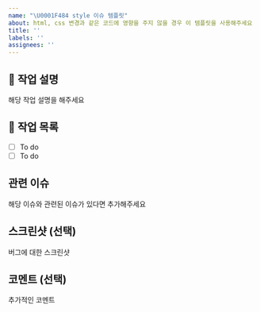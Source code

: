 ```yaml
---
name: "\U0001F484 style 이슈 템플릿"
about: html, css 변경과 같은 코드에 영향을 주지 않을 경우 이 템플릿을 사용해주세요
title: ''
labels: ''
assignees: ''
---
```


## 💄 작업 설명

해당 작업 설명을 해주세요

## 💄 작업 목록

- [ ] To do
- [ ] To do

## 관련 이슈

해당 이슈와 관련된 이슈가 있다면 추가해주세요

## 스크린샷 (선택)

버그에 대한 스크린샷

## 코멘트 (선택)

추가적인 코멘트
